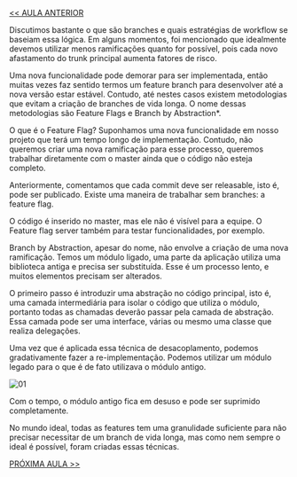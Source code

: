 [<< AULA ANTERIOR](https://github.com/pvreboucas/integracao-continua-ci/blob/aula-02/aulas/3-Comparando%20Modelos.md)

Discutimos bastante o que são branches e quais estratégias de workflow se baseiam essa lógica. Em alguns momentos, foi mencionado que idealmente devemos utilizar menos ramificações quanto for possível, pois cada novo afastamento do trunk principal aumenta fatores de risco.

Uma nova funcionalidade pode demorar para ser implementada, então muitas vezes faz sentido termos um feature branch para desenvolver até a nova versão estar estável. Contudo, até nestes casos existem metodologias que evitam a criação de branches de vida longa. O nome dessas metodologias são Feature Flags e Branch by Abstraction*.

O que é o Feature Flag? Suponhamos uma nova funcionalidade em nosso projeto que terá um tempo longo de implementação. Contudo, não queremos criar uma nova ramificação para esse processo, queremos trabalhar diretamente com o master ainda que o código não esteja completo.

Anteriormente, comentamos que cada commit deve ser releasable, isto é, pode ser publicado. Existe uma maneira de trabalhar sem branches: a feature flag.

O código é inserido no master, mas ele não é visível para a equipe. O Feature flag server também para testar funcionalidades, por exemplo.

Branch by Abstraction, apesar do nome, não envolve a criação de uma nova ramificação. Temos um módulo ligado, uma parte da aplicação utiliza uma biblioteca antiga e precisa ser substituída. Esse é um processo lento, e muitos elementos precisam ser alterados.

O primeiro passo é introduzir uma abstração no código principal, isto é, uma camada intermediária para isolar o código que utiliza o módulo, portanto todas as chamadas deverão passar pela camada de abstração. Essa camada pode ser uma interface, várias ou mesmo uma classe que realiza delegações.

Uma vez que é aplicada essa técnica de desacoplamento, podemos gradativamente fazer a re-implementação. Podemos utilizar um módulo legado para o que é de fato utilizava o módulo antigo. 

![01](https://github.com/pvreboucas/integracao-continua-ci/blob/aula-02/aulas/imagens/5-2-modulo.png)

Com o tempo, o módulo antigo fica em desuso e pode ser suprimido completamente.

No mundo ideal, todas as features tem uma granulidade suficiente para não precisar necessitar de um branch de vida longa, mas como nem sempre o ideal é possível, foram criadas essas técnicas.

[PRÓXIMA AULA >>](https://github.com/pvreboucas/integracao-continua-ci/blob/aula-02/aulas/6-Merge%20e%20Rebase.md)
